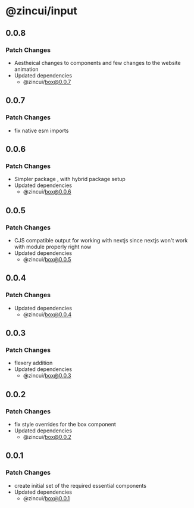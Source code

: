 # @zincui/input

## 0.0.8

### Patch Changes

- Aestheical changes to components and few changes to the website animation
- Updated dependencies
  - @zincui/box@0.0.7

## 0.0.7

### Patch Changes

- fix native esm imports

## 0.0.6

### Patch Changes

- Simpler package , with hybrid package setup
- Updated dependencies
  - @zincui/box@0.0.6

## 0.0.5

### Patch Changes

- CJS compatible output for working with nextjs since nextjs won't work with module properly right now
- Updated dependencies
  - @zincui/box@0.0.5

## 0.0.4

### Patch Changes

- Updated dependencies
  - @zincui/box@0.0.4

## 0.0.3

### Patch Changes

- flexery addition
- Updated dependencies
  - @zincui/box@0.0.3

## 0.0.2

### Patch Changes

- fix style overrides for the box component
- Updated dependencies
  - @zincui/box@0.0.2

## 0.0.1

### Patch Changes

- create initial set of the required essential components
- Updated dependencies
  - @zincui/box@0.0.1
